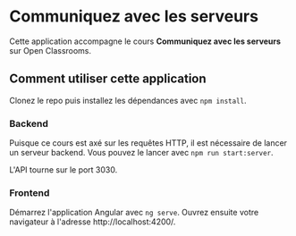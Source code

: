# Communiquez avec les serveurs
Cette application accompagne le cours __Communiquez avec les serveurs__ sur Open Classrooms.
## Comment utiliser cette application
Clonez le repo puis installez les dépendances avec `npm install`.

### Backend
Puisque ce cours est axé sur les requêtes HTTP, il est nécessaire de lancer un serveur backend. Vous pouvez le lancer avec `npm run start:server`.

L'API tourne sur le port 3030.
### Frontend
Démarrez l'application Angular avec `ng serve`.
Ouvrez ensuite votre navigateur à l'adresse http://localhost:4200/.
